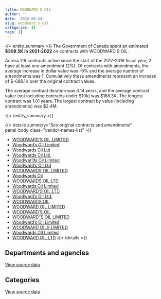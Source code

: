 ```yaml
---
title: WOODWARD S OIL
author: ''
date: '2022-08-24'
slug: woodward_s_oil
categories: []
tags: []
---
```


<script src="/rmarkdown-libs/htmlwidgets/htmlwidgets.js"></script>
<link href="/rmarkdown-libs/datatables-css/datatables-crosstalk.css" rel="stylesheet" />
<script src="/rmarkdown-libs/datatables-binding/datatables.js"></script>
<script src="/rmarkdown-libs/jquery/jquery-3.6.0.min.js"></script>
<link href="/rmarkdown-libs/dt-core-bootstrap/css/dataTables.bootstrap.min.css" rel="stylesheet" />
<link href="/rmarkdown-libs/dt-core-bootstrap/css/dataTables.bootstrap.extra.css" rel="stylesheet" />
<script src="/rmarkdown-libs/dt-core-bootstrap/js/jquery.dataTables.min.js"></script>
<script src="/rmarkdown-libs/dt-core-bootstrap/js/dataTables.bootstrap.min.js"></script>
<link href="/rmarkdown-libs/crosstalk/css/crosstalk.min.css" rel="stylesheet" />
<script src="/rmarkdown-libs/crosstalk/js/crosstalk.min.js"></script>
<script src="/rmarkdown-libs/htmlwidgets/htmlwidgets.js"></script>
<link href="/rmarkdown-libs/datatables-css/datatables-crosstalk.css" rel="stylesheet" />
<script src="/rmarkdown-libs/datatables-binding/datatables.js"></script>
<script src="/rmarkdown-libs/jquery/jquery-3.6.0.min.js"></script>
<link href="/rmarkdown-libs/dt-core-bootstrap/css/dataTables.bootstrap.min.css" rel="stylesheet" />
<link href="/rmarkdown-libs/dt-core-bootstrap/css/dataTables.bootstrap.extra.css" rel="stylesheet" />
<script src="/rmarkdown-libs/dt-core-bootstrap/js/jquery.dataTables.min.js"></script>
<script src="/rmarkdown-libs/dt-core-bootstrap/js/dataTables.bootstrap.min.js"></script>
<link href="/rmarkdown-libs/crosstalk/css/crosstalk.min.css" rel="stylesheet" />
<script src="/rmarkdown-libs/crosstalk/js/crosstalk.min.js"></script>

{{< entity_summary >}}
The Government of Canada spent an estimated **\$308.5K in 2021-2022** on contracts with WOODWARD S OIL.

Across 119 contracts active since the start of the 2017-2018 fiscal year, 2 have at least one amendment (2%). Of contracts with amendments, the average increase in dollar value was -9% and the average number of amendments was 1. Cumulatively these amendments represent an increase of \$-688.1K over the original contract values.

The average contract duration was 0.14 years, and the average contract value (not including contracts under \$10k) was \$188.3K. The longest contract was 1.01 years. The largest contract by value (including amendments) was \$2.4M.

{{< /entity_summary >}}

{{< details summary="See original contracts and amendments" panel_body_class="vendor-names-list" >}}
- [WOODWARD’S OIL LIMITED](https://search.open.canada.ca/en/ct/?sort=contract_value_f%20desc&page=1&search_text=%22WOODWARD%27S%20OIL%20LIMITED%22)
- [Woodward’s Oil Limited](https://search.open.canada.ca/en/ct/?sort=contract_value_f%20desc&page=1&search_text=%22Woodward%27s%20Oil%20Limited%22)
- [Woodwards Oil Ltd](https://search.open.canada.ca/en/ct/?sort=contract_value_f%20desc&page=1&search_text=%22Woodwards%20Oil%20Ltd%22)
- [Woodwards Oil Ltd.](https://search.open.canada.ca/en/ct/?sort=contract_value_f%20desc&page=1&search_text=%22Woodwards%20Oil%20Ltd.%22)
- [Woodwar’ds Oil Limited](https://search.open.canada.ca/en/ct/?sort=contract_value_f%20desc&page=1&search_text=%22Woodwar%27ds%20Oil%20Limited%22)
- [Woodward’s Oil Ltd](https://search.open.canada.ca/en/ct/?sort=contract_value_f%20desc&page=1&search_text=%22Woodward%27s%20Oil%20Ltd%22)
- [WOODWARDS OIL LIMITED](https://search.open.canada.ca/en/ct/?sort=contract_value_f%20desc&page=1&search_text=%22WOODWARDS%20OIL%20LIMITED%22)
- [Woodwards Oil](https://search.open.canada.ca/en/ct/?sort=contract_value_f%20desc&page=1&search_text=%22Woodwards%20Oil%22)
- [WOODWARDS OIL LTD](https://search.open.canada.ca/en/ct/?sort=contract_value_f%20desc&page=1&search_text=%22WOODWARDS%20OIL%20LTD%22)
- [Woodwards Oil Limited](https://search.open.canada.ca/en/ct/?sort=contract_value_f%20desc&page=1&search_text=%22Woodwards%20Oil%20Limited%22)
- [WOODWARD’S OIL LTD](https://search.open.canada.ca/en/ct/?sort=contract_value_f%20desc&page=1&search_text=%22WOODWARD%27S%20OIL%20LTD%22)
- [Woodward’s Oil Ltd.](https://search.open.canada.ca/en/ct/?sort=contract_value_f%20desc&page=1&search_text=%22Woodward%27s%20Oil%20Ltd.%22)
- [WOODWARDS OIL](https://search.open.canada.ca/en/ct/?sort=contract_value_f%20desc&page=1&search_text=%22WOODWARDS%20OIL%22)
- [WOODWARD OIL LIMITED](https://search.open.canada.ca/en/ct/?sort=contract_value_f%20desc&page=1&search_text=%22WOODWARD%20OIL%20LIMITED%22)
- [WOODWARD’S OIL](https://search.open.canada.ca/en/ct/?sort=contract_value_f%20desc&page=1&search_text=%22WOODWARD%27S%20OIL%22)
- [WOODWARD”S OIL LIMITED](https://search.open.canada.ca/en/ct/?sort=contract_value_f%20desc&page=1&search_text=%22WOODWARD%22S%20OIL%20LIMITED%22)
- [Woodward’s Oil Limited](https://search.open.canada.ca/en/ct/?sort=contract_value_f%20desc&page=1&search_text=%22Woodward%e2%80%99s%20Oil%20Limited%22)
- [WOODWARD OILS LIMITED](https://search.open.canada.ca/en/ct/?sort=contract_value_f%20desc&page=1&search_text=%22WOODWARD%20OILS%20LIMITED%22)
- [Woodwards OIl Limited](https://search.open.canada.ca/en/ct/?sort=contract_value_f%20desc&page=1&search_text=%22Woodwards%20OIl%20Limited%22)
- [WOODWARD OIL LTD](https://search.open.canada.ca/en/ct/?sort=contract_value_f%20desc&page=1&search_text=%22WOODWARD%20OIL%20LTD%22)
{{< /details >}}

## Departments and agencies

<div id="htmlwidget-1" style="width:100%;height:auto;" class="datatables html-widget"></div>
<script type="application/json" data-for="htmlwidget-1">{"x":{"style":"bootstrap","filter":"none","vertical":false,"data":[["<a href=\"/departments/dfo-mpo/\">Fisheries and Oceans Canada<\/a>","<a href=\"/departments/dnd-mdn/\">National Defence<\/a>","<a href=\"/departments/pc/\">Parks Canada<\/a>","<a href=\"/departments/rcmp-grc/\">Royal Canadian Mounted Police<\/a>"],[8411371.97,1746137.94,null,null],[10148063.23,1558793.78,36740.74,11933.71],[721418.08,619720.41,17880.11,null],[249624.52,17156.87,41715.9,null]],"container":"<table class=\"table table-striped table-hover row-border order-column display\">\n  <thead>\n    <tr>\n      <th>Department<\/th>\n      <th>2018-2019<\/th>\n      <th>2019-2020<\/th>\n      <th>2020-2021<\/th>\n      <th>2021-2022<\/th>\n    <\/tr>\n  <\/thead>\n<\/table>","options":{"order":[[4,"desc"]],"pageLength":10,"autoWidth":true,"columnDefs":[{"targets":1,"render":"function(data, type, row, meta) {\n    return type !== 'display' ? data : DTWidget.formatCurrency(data, \"$\", 2, 3, \",\", \".\", true, null);\n  }"},{"targets":2,"render":"function(data, type, row, meta) {\n    return type !== 'display' ? data : DTWidget.formatCurrency(data, \"$\", 2, 3, \",\", \".\", true, null);\n  }"},{"targets":3,"render":"function(data, type, row, meta) {\n    return type !== 'display' ? data : DTWidget.formatCurrency(data, \"$\", 2, 3, \",\", \".\", true, null);\n  }"},{"targets":4,"render":"function(data, type, row, meta) {\n    return type !== 'display' ? data : DTWidget.formatCurrency(data, \"$\", 2, 3, \",\", \".\", true, null);\n  }"},{"width":"16%","targets":[1,2,3,4]},{"className":"dt-right","targets":[1,2,3,4]}],"orderClasses":false}},"evals":["options.columnDefs.0.render","options.columnDefs.1.render","options.columnDefs.2.render","options.columnDefs.3.render"],"jsHooks":[]}</script>
<p class="text-right">
<a href="https://github.com/GoC-Spending/contracts-data/tree/main/data/out/vendors/woodward_s_oil/summary_by_fiscal_year_by_department.csv" class="source-data-link btn btn-link">View source data</a>
</p>

## Categories

<div id="htmlwidget-2" style="width:100%;height:auto;" class="datatables html-widget"></div>
<script type="application/json" data-for="htmlwidget-2">{"x":{"style":"bootstrap","filter":"none","vertical":false,"data":[["<a href=\"/categories/1_facilities_and_construction/\">Facilities and construction<\/a>","<a href=\"/categories/11_defence/\">Defence<\/a>","<a href=\"/categories/5_transportation_and_logistics/\">Transportation and logistics<\/a>"],[15343.77,1730794.17,8411371.97],[11933.71,1558793.78,10184803.97],[null,619720.41,739298.19],[null,17156.87,291340.42]],"container":"<table class=\"table table-striped table-hover row-border order-column display\">\n  <thead>\n    <tr>\n      <th>Category<\/th>\n      <th>2018-2019<\/th>\n      <th>2019-2020<\/th>\n      <th>2020-2021<\/th>\n      <th>2021-2022<\/th>\n    <\/tr>\n  <\/thead>\n<\/table>","options":{"order":[[4,"desc"]],"dom":"t","pageLength":30,"autoWidth":true,"columnDefs":[{"targets":1,"render":"function(data, type, row, meta) {\n    return type !== 'display' ? data : DTWidget.formatCurrency(data, \"$\", 2, 3, \",\", \".\", true, null);\n  }"},{"targets":2,"render":"function(data, type, row, meta) {\n    return type !== 'display' ? data : DTWidget.formatCurrency(data, \"$\", 2, 3, \",\", \".\", true, null);\n  }"},{"targets":3,"render":"function(data, type, row, meta) {\n    return type !== 'display' ? data : DTWidget.formatCurrency(data, \"$\", 2, 3, \",\", \".\", true, null);\n  }"},{"targets":4,"render":"function(data, type, row, meta) {\n    return type !== 'display' ? data : DTWidget.formatCurrency(data, \"$\", 2, 3, \",\", \".\", true, null);\n  }"},{"width":"16%","targets":[1,2,3,4]},{"className":"dt-right","targets":[1,2,3,4]}],"orderClasses":false,"lengthMenu":[10,25,30,50,100]}},"evals":["options.columnDefs.0.render","options.columnDefs.1.render","options.columnDefs.2.render","options.columnDefs.3.render"],"jsHooks":[]}</script>
<p class="text-right">
<a href="https://github.com/GoC-Spending/contracts-data/tree/main/data/out/vendors/woodward_s_oil/summary_by_fiscal_year_by_category.csv" class="source-data-link btn btn-link">View source data</a>
</p>
